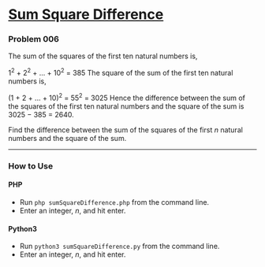 # [Sum Square Difference](https://projecteuler.net/problem=6)

### Problem 006

The sum of the squares of the first ten natural numbers is,

1<sup>2</sup> + 2<sup>2</sup> + ... + 10<sup>2</sup> = 385
The square of the sum of the first ten natural numbers is,

(1 + 2 + ... + 10)<sup>2</sup> = 55<sup>2</sup> = 3025
Hence the difference between the sum of the squares of the first ten natural numbers and the square of the sum is 3025 − 385 = 2640.

Find the difference between the sum of the squares of the first *n* natural numbers and the square of the sum.

---

### How to Use

#### **PHP**

* Run `php sumSquareDifference.php` from the command line.
* Enter an integer, *n*, and hit enter.

#### **Python3**

* Run `python3 sumSquareDifference.py` from the command line.
* Enter an integer, *n*, and hit enter.
